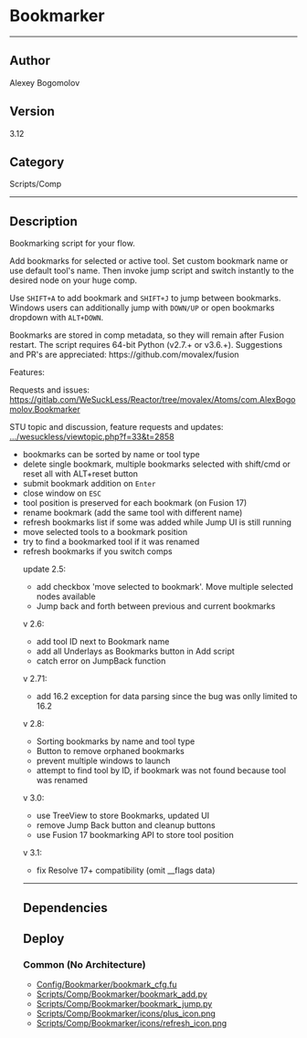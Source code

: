 # Bookmarker
___

## Author
Alexey Bogomolov

## Version
3.12

## Category
Scripts/Comp

___

## Description
<p>Bookmarking script for your flow.</p>
<p>Add bookmarks for selected or active tool. Set custom bookmark name or use default tool's name. Then invoke jump script and switch instantly to the desired node on your huge comp.</p>
<p>Use <code>SHIFT+A</code> to add bookmark and <code>SHIFT+J</code> to jump between bookmarks. Windows users can additionally jump with <code>DOWN/UP</code> or open bookmarks dropdown with <code>ALT+DOWN</code>.</p>   
<p>Bookmarks are stored in comp metadata, so they will remain after Fusion restart. The script requires 64-bit Python (v2.7.+ or v3.6.+).
Suggestions and PR's are appreciated: https://github.com/movalex/fusion</p>
<p>Features:</p>
<p>Requests and issues: <a href="https://gitlab.com/WeSuckLess/Reactor/tree/movalex/Atoms/com.AlexBogomolov.Bookmarker">https://gitlab.com/WeSuckLess/Reactor/tree/movalex/Atoms/com.AlexBogomolov.Bookmarker</a></p>
<p>STU topic and discussion, feature requests and updates: <a href="https://www.steakunderwater.com/wesuckless/viewtopic.php?f=33&t=2858">.../wesuckless/viewtopic.php?f=33&t=2858</a></p>
<ul>
	<li>bookmarks can be sorted by name or tool type</li>
	<li>delete single bookmark, multiple bookmarks selected with shift/cmd or reset all with ALT+reset button</li>
	<li>submit bookmark addition on <code>Enter</code></li>
	<li>close window on <code>ESC</code></li>
	<li>tool position is preserved for each bookmark (on Fusion 17)</li>
	<li>rename bookmark (add the same tool with different name)</li>
	<li>refresh bookmarks list if some was added while Jump UI is still running</li>
    <li>move selected tools to a bookmark position</li>
    <li>try to find a bookmarked tool if it was renamed</li>
    <li>refresh bookmarks if you switch comps</li>
<p>update 2.5:</p>
<ul>
<li> add checkbox 'move selected to bookmark'. Move multiple selected nodes available</li>
<li> Jump back and forth between previous and current bookmarks</li>
</ul>
<p>v 2.6:</p>
<ul>
<li> add tool ID next to Bookmark name</li>
<li> add all Underlays as Bookmarks button in Add script</li>
<li> catch error on JumpBack function</li>
</ul>
<p>v 2.71:</p>
<ul>
<li>add 16.2 exception for data parsing since the bug was onlly limited to 16.2</li>
</ul>
<p>v 2.8:</p>
<ul>
<li>Sorting bookmarks by name and tool type</li>
<li>Button to remove orphaned bookmarks</li>
<li>prevent multiple windows to launch </li>
<li>attempt to find tool by ID, if bookmark was not found because tool was renamed</li>
</ul>
<p>v 3.0:</p>
<ul>
<li>use TreeView to store Bookmarks, updated UI</li>
<li>remove Jump Back button and cleanup buttons</li>
<li>use Fusion 17 bookmarking API to store tool position</li>
</ul>
<p>v 3.1:</p>
<ul>
<li>fix Resolve 17+ compatibility (omit __flags data)</li>
</ul>



___

## Dependencies

## Deploy

### Common (No Architecture)

<ul>
<li><a href="https://gitlab.com/WeSuckLess/Reactor/-/blob/master/Atoms/com.AlexBogomolov.Bookmarker/Config/Bookmarker/bookmark_cfg.fu?ref_type=heads">Config/Bookmarker/bookmark_cfg.fu</a></li>
<li><a href="https://gitlab.com/WeSuckLess/Reactor/-/blob/master/Atoms/com.AlexBogomolov.Bookmarker/Scripts/Comp/Bookmarker/bookmark_add.py?ref_type=heads">Scripts/Comp/Bookmarker/bookmark_add.py</a></li>
<li><a href="https://gitlab.com/WeSuckLess/Reactor/-/blob/master/Atoms/com.AlexBogomolov.Bookmarker/Scripts/Comp/Bookmarker/bookmark_jump.py?ref_type=heads">Scripts/Comp/Bookmarker/bookmark_jump.py</a></li>
<li><a href="https://gitlab.com/WeSuckLess/Reactor/-/blob/master/Atoms/com.AlexBogomolov.Bookmarker/Scripts/Comp/Bookmarker/icons/plus_icon.png?ref_type=heads">Scripts/Comp/Bookmarker/icons/plus_icon.png</a></li>
<li><a href="https://gitlab.com/WeSuckLess/Reactor/-/blob/master/Atoms/com.AlexBogomolov.Bookmarker/Scripts/Comp/Bookmarker/icons/refresh_icon.png?ref_type=heads">Scripts/Comp/Bookmarker/icons/refresh_icon.png</a></li>
</ul>
